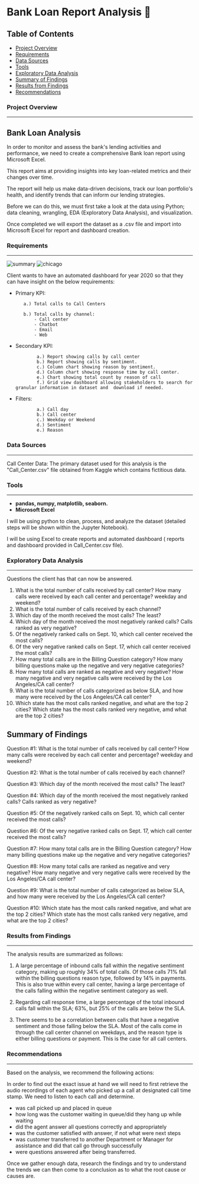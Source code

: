 # Bank Loan Report Analysis     🏦                                      

## Table of Contents

- [Project Overview](#project-overview)
- [Requirements](#requirements)
- [Data Sources](#data-sources)
- [Tools](#tools)
- [Exploratory Data Analysis](#exploratory-data-analysis)
- [Summary of Findings](#summary-of-findings)
- [Results from Findings](#results-from-findings)
- [Recommendations](#recommendations)



### Project Overview
---

Bank Loan Analysis  
---
    
In order to monitor and assess the bank's lending activities and performance, we need to create a comprehensive Bank loan report using Microsoft Excel.
    
This report aims at providing insights into key loan-related metrics and their changes over time.

The report will help us make data-driven decisions, track our loan portfolio's health, and identify trends that can inform our lending strategies.

Before we can do this, we must first take a look at the data using Python; data cleaning, wrangling, EDA (Exploratory Data Analysis), and visualization.

Once completed we will export the dataset as a .csv file and import into Microsoft Excel for report and dashboard creation.




### Requirements
---
![summary](https://github.com/KHard2Bme/US_Call_Center_Dashboard_Excel/assets/146769989/878e7299-f50b-4a47-aa4a-10a7f88166cc)
![chicago](https://github.com/KHard2Bme/US_Call_Center_Dashboard_Excel/assets/146769989/62d2a442-04b0-44d8-aca4-8a6c432e8d2e)



Client wants to have an automated dashboard for year 2020 so that they can have insight on the below requirements:

- Primary KPI:

         a.) Total calls to Call Centers

         b.) Total calls by channel:
             - Call center  
             - Chatbot  
             - Email
             - Web

              
- Secondary KPI:  

              a.) Report showing calls by call center  
              b.) Report showing calls by sentiment.  
              c.) Column chart showing reason by sentiment.  
              d.) Column chart showing response time by call center. 
              e.) Chart showing total count by reason of call
              f.) Grid view dashboard allowing stakeholders to search for granular information in dataset and  download if needed.

- Filters:

              a.) Call day
              b.) Call center
              c.) Weekday or Weekend
              d.) Sentiment
              e.) Reason    

### Data Sources
---

Call Center Data: The primary dataset used for this analysis is the "Call_Center.csv" file obtained from Kaggle which contains fictitious data.


### Tools
---
- <b>pandas, numpy, matplotlib, seaborn.</b> 
- <b>Microsoft Excel</b>



I will be using python to clean, process, and analyze the dataset (detailed steps will be shown within the Jupyter Notebook).

I will be using Excel to create reports and automated dashboard ( reports and dashboard provided in Call_Center.csv file).

      

### Exploratory Data Analysis
---
Questions the client has that can now be answered.
1. What is the total number of calls received by call center? How many calls were received by each call center and percentage? weekday and weekend?</b>
2. What is the total number of calls received by each channel?</b>
3. Which day of the month received the most calls? The least?</b>
4. Which day of the month received the most negatively ranked calls? Calls ranked as very negative?</b>
5. Of the negatively ranked calls on Sept. 10, which call center received the most calls?</b>
6. Of the very negative ranked calls on Sept. 17, which call center received the most calls?</b>
7. How many total calls are in the Billing Question category? How many billing questions make up the negative and very negative categories?</b>
8. How many total calls are ranked as negative and very negative? How many negative and very negative calls were received by the Los Angeles/CA call center?</b>
9. What is the total number of calls categorized as below SLA, and how many were received by the Los Angeles/CA call center?</b>
10. Which state has the most calls ranked negative, and what are the top 2 cities? Which state has the most calls ranked very negative, amd what are the top 2 cities?</b>


## Summary of Findings

Question #1: 
What is the total number of calls received by call center?
How many calls were received by each call center and percentage? weekday and weekend?

Question #2: 
What is the total number of calls received by each channel?

Question #3: 
Which day of the month received the most calls? The least?

Question #4: 
Which day of the month received the most negatively ranked calls? Calls ranked as very negative?

Question #5: 
Of the negatively ranked calls on Sept. 10, which call center received the most calls?

Question #6: 
Of the very negative ranked calls on Sept. 17, which call center received the most calls?

Question #7: 
How many total calls are in the Billing Question category?
How many billing questions make up the negative and very negative categories?

Question #8: 
How many total calls are ranked as negative and very negative?
How many negative and very negative calls were received by the Los Angeles/CA call center?

Question #9: 
What is the total number of calls categorized as below SLA, and how many were received by the Los Angeles/CA call center?

Question #10: 
Which state has the most calls ranked negative, and what are the top 2 cities?
Which state has the most calls ranked very negative, amd what are the top 2 cities?




### Results from Findings
---

The analysis results are summarized as follows:

1.  A large percentage of inbound calls fall within the negative sentiment category, making up roughly 34% of total calls. Of those calls 71% fall within the billing questions reason type, followed by 14% in payments.  
  This is also true within every call center, having a large percentage of the calls falling within the negative sentiment category as well.

2.  Regarding call response time, a large percentage of the total inbound calls fall within the SLA; 63%, but 25% of the calls are below the SLA.
  
3. There seems to be a correlation between calls that have a negative sentiment and those falling below the SLA. Most of the calls come in through the call center channel on weekdays, and the reason type is either billing questions or payment. This is the case for all call centers.

### Recommendations
---

Based on the analysis, we recommend the following actions:

In order to find out the exact issue at hand we will need to first retrieve the audio recordings of each agent who picked up a call at designated call time stamp. We need to listen to each call and determine.

   - was call picked up and placed in queue
   - how long was the customer waiting in queue/did they hang up while waiting
   - did the agent answer all questions correctly and appropriately
   - was the customer satisfied with answer, if not what were next steps
   - was customer transferred to another Department or Manager for assistance and did that call go through successfully
   - were questions answered after being transferred.

Once we gather enough data, research the findings and try to understand the trends we can then come to a conclusion as to what the root cause or causes are.


